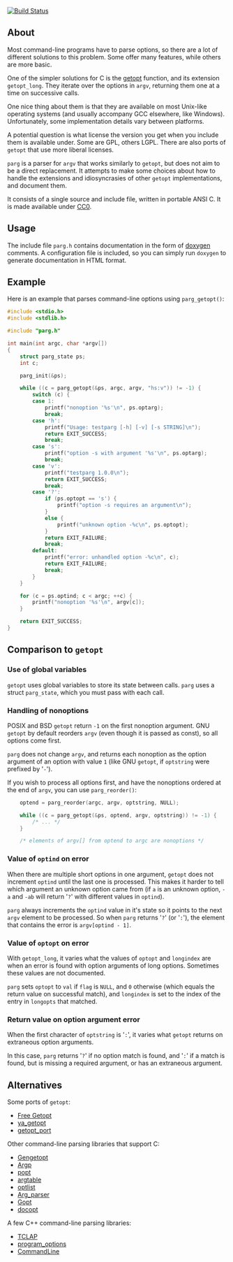 
[![Build Status](https://travis-ci.org/jibsen/parg.svg?branch=master)](https://travis-ci.org/jibsen/parg)

About
-----

Most command-line programs have to parse options, so there are a lot of
different solutions to this problem. Some offer many features, while others
are more basic.

One of the simpler solutions for C is the [getopt][] function, and its
extension `getopt_long`. They iterate over the options in `argv`, returning
them one at a time on successive calls.

One nice thing about them is that they are available on most Unix-like
operating systems (and usually accompany GCC elsewhere, like Windows).
Unfortunately, some implementation details vary between platforms.

A potential question is what license the version you get when you include
them is available under. Some are GPL, others LGPL. There are also ports of
`getopt` that use more liberal licenses.

`parg` is a parser for `argv` that works similarly to `getopt`, but does not
aim to be a direct replacement. It attempts to make some choices about how to
handle the extensions and idiosyncrasies of other `getopt` implementations,
and document them.

It consists of a single source and include file, written in portable ANSI C.
It is made available under [CC0][].

[getopt]: https://en.wikipedia.org/wiki/Getopt
[CC0]: http://creativecommons.org/publicdomain/zero/1.0/


Usage
-----

The include file `parg.h` contains documentation in the form of [doxygen][]
comments. A configuration file is included, so you can simply run `doxygen`
to generate documentation in HTML format.

[doxygen]: http://www.doxygen.org/


Example
-------

Here is an example that parses command-line options using `parg_getopt()`:

~~~c
#include <stdio.h>
#include <stdlib.h>

#include "parg.h"

int main(int argc, char *argv[])
{
	struct parg_state ps;
	int c;

	parg_init(&ps);

	while ((c = parg_getopt(&ps, argc, argv, "hs:v")) != -1) {
		switch (c) {
		case 1:
			printf("nonoption '%s'\n", ps.optarg);
			break;
		case 'h':
			printf("Usage: testparg [-h] [-v] [-s STRING]\n");
			return EXIT_SUCCESS;
			break;
		case 's':
			printf("option -s with argument '%s'\n", ps.optarg);
			break;
		case 'v':
			printf("testparg 1.0.0\n");
			return EXIT_SUCCESS;
			break;
		case '?':
			if (ps.optopt == 's') {
				printf("option -s requires an argument\n");
			}
			else {
				printf("unknown option -%c\n", ps.optopt);
			}
			return EXIT_FAILURE;
			break;
		default:
			printf("error: unhandled option -%c\n", c);
			return EXIT_FAILURE;
			break;
		}
	}

	for (c = ps.optind; c < argc; ++c) {
		printf("nonoption '%s'\n", argv[c]);
	}

	return EXIT_SUCCESS;
}
~~~


Comparison to `getopt`
----------------------

### Use of global variables

`getopt` uses global variables to store its state between calls. `parg` uses
a struct `parg_state`, which you must pass with each call.

### Handling of nonoptions

POSIX and BSD `getopt` return `-1` on the first nonoption argument. GNU
`getopt` by default reorders `argv` (even though it is passed as const), so
all options come first.

`parg` does not change `argv`, and returns each nonoption as the option
argument of an option with value `1` (like GNU `getopt`, if `optstring` were
prefixed by '`-`').

If you wish to process all options first, and have the nonoptions ordered at
the end of `argv`, you can use `parg_reorder()`:

~~~c
	optend = parg_reorder(argc, argv, optstring, NULL);

	while ((c = parg_getopt(&ps, optend, argv, optstring)) != -1) {
		/* ... */
	}

	/* elements of argv[] from optend to argc are nonoptions */
~~~

### Value of `optind` on error

When there are multiple short options in one argument, `getopt` does not
increment `optind` until the last one is processed. This makes it harder to
tell which argument an unknown option came from (if `a` is an unknown option,
`-a` and `-ab` will return '`?`' with different values in `optind`).

`parg` always increments the `optind` value in it's state so it points to the
next `argv` element to be processed. So when `parg` returns '`?`' (or '`:`'),
the element that contains the error is `argv[optind - 1]`.

### Value of `optopt` on error

With `getopt_long`, it varies what the values of `optopt` and `longindex` are
when an error is found with option arguments of long options. Sometimes these
values are not documented.

`parg` sets `optopt` to `val` if `flag` is `NULL`, and `0` otherwise (which
equals the return value on successful match), and `longindex` is set to the
index of the entry in `longopts` that matched.

### Return value on option argument error

When the first character of `optstring` is '`:`', it varies what `getopt`
returns on extraneous option arguments.

In this case, `parg` returns '`?`' if no option match is found, and '`:`' if
a match is found, but is missing a required argument, or has an extraneous
argument.


Alternatives
------------

Some ports of `getopt`:

  - [Free Getopt](http://freegetopt.sourceforge.net/)
  - [ya_getopt](http://github.com/kubo/ya_getopt/)
  - [getopt_port](http://github.com/kimgr/getopt_port/)

Other command-line parsing libraries that support C:

  - [Gengetopt](http://www.gnu.org/software/gengetopt/)
  - [Argp](http://www.gnu.org/software/libc/manual/html_node/Argp.html)
  - [popt](http://en.wikipedia.org/wiki/Popt)
  - [argtable](http://argtable.sourceforge.net/)
  - [optlist](http://michael.dipperstein.com/optlist/)
  - [Arg_parser](http://www.nongnu.org/arg-parser/arg_parser.html)
  - [Gopt](http://www.purposeful.co.uk/software/gopt/)
  - [docopt](http://docopt.org/)

A few C++ command-line parsing libraries:

  - [TCLAP](http://tclap.sourceforge.net/)
  - [program_options](http://www.boost.org/doc/libs/1_58_0/doc/html/program_options.html)
  - [CommandLine](http://llvm.org/docs/CommandLine.html)
